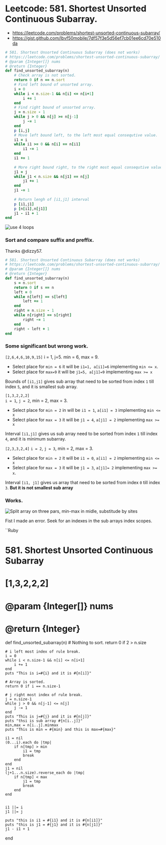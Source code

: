 # Leetcode: 581. Shortest Unsorted Continuous Subarray.

- https://leetcode.com/problems/shortest-unsorted-continuous-subarray/
- https://gist.github.com/lbvf50mobile/7df57f3e5d56ef7cb01ee6cd70e510da

```Ruby
# 581. Shortest Unsorted Continuous Subarray (does not works)
# https://leetcode.com/problems/shortest-unsorted-continuous-subarray/
# @param {Integer[]} nums
# @return {Integer}
def find_unsorted_subarray(n)
    # Check array is not sorted.
    return 0 if n == n.sort
    # Find left bound of unsorted array.
    i = 0
    while i < n.size-1 && n[i] <= n[i+1]
        i += 1
    end
    # Find right bound of unsorted array.
    j = n.size - 1
    while j > 0 && n[j] >= n[j-1]
        j -= 1
    end
    p [i,j]
    # Move left bound left, to the left most equal consequtive value.
    i1 = i
    while i1 >= 0 && n[i] == n[i1]
        i1 -= 1
    end
    i1 += 1
   
    # More right bound right, to the right most equal consequtive value.
    j1 = j
    while j1 < n.size && n[j1] == n[j]
        j1 += 1
    end
    j1 -= 1
    
    # Return lengh of [i1,j1] interval
    p [i1,j1]
    p [n[i1],n[j1]]
    j1 - i1 + 1
end
```

![use 4 loops](581lc.png)

### Sort and compare suffix and preffix.

Thanks @dizzy57.

```Ruby
# 581. Shortest Unsorted Continuous Subarray (does not works)
# https://leetcode.com/problems/shortest-unsorted-continuous-subarray/
# @param {Integer[]} nums
# @return {Integer}
def find_unsorted_subarray(n)
    s = n.sort
    return 0 if s == n
    left = 0
    while n[left] == s[left]
        left += 1
    end
    right = n.size - 1
    while n[right] == s[right]
        right -= 1
    end
    right - left + 1
end
```

### Some significant but wrong work.


`[2,6,4,6,10,9,15]` 
i = 1, j=5. min = 6, max = 9.  
- Select place for `min = 6` it will be `i1=1, a[i1]=6`  implementing `min <= x`. 
- Select place for `max=9` it will be `j1=5, a[j1]=9` implementing `max >= x`

Bounds of `[i1,j1]` gives sub array that need to be sorted from index `1` till index `5`, and it is smallest sub array.

`[1,3,2,2,2]`   
`i = 1`, `j = 2`, min = 2, max = 3.
- Select place for `min = 2` in will be `i1 = 1`, `a[i1] = 3` implementing `min <= x`   
- Select place for `max = 3` it will be `j1 = 4`, `a[j1] = 2` implementing `max >= x`

Interval `[i1,j1]` gives us sub array need to be sorted from index `1` till index `4`, and it is minimum subarray.

`[2,3,3,2,4]` 
`i = 2`, `j = 3`, min = 2, max = 3.  

- Select place for `min = 2` it will be `i1 = 0`, `a[i1] = 2` implementing `min <= x`
- Select place for `max = 3` it will be `j1 = 3`, `a[j1]= 2` implementing `max >= x`.

Interval `[i1, j1]` gives us array that need to be sorted from index `0` till index `3`. **But it is not smallest sub array**


### Works.

![Split array on three pars, min-max in midle, substitude by sites](581_1lc.png)

Fist I made an error. Seek for an indexes in the sub arrays index scopes.

``Ruby
# 581. Shortest Unsorted Continuous Subarray 
# [1,3,2,2,2]
# @param {Integer[]} nums
# @return {Integer}
def find_unsorted_subarray(n)
    # Nothing to sort.
    return 0 if 2 > n.size

    # i left most index of rule break.
    i = 0
    while i < n.size-1 && n[i] <= n[i+1]
        i += 1
    end
    puts "This is i=#{i} and it is #{n[i]}"
    
    # Array is sorted.
    return 0 if i == n.size-1
    
    # j right most index of rule break.
    j = n.size-1
    while j > 0 && n[j-1] <= n[j]
        j -= 1
    end
    puts "This is j=#{j} and it is #{n[j]}"
    puts "thsi is sub array #{n[i..j]}"
    min,max = n[i..j].minmax
    puts "This is min = #{min} and this is max=#{max}"
    
    i1 = nil
    (0...i).each do |tmp|
        if n[tmp] > min
            i1 = tmp
            break
        end
    end
    j1 = nil
    (j+1...n.size).reverse_each do |tmp|
        if n[tmp] < max
            j1 = tmp
            break
        end
    end
    
    
    i1 ||= i
    j1 ||= j
    
    puts "this is i1 = #{i1} and it is #{n[i1]}"
    puts "this is j1 = #{j1} and it is #{n[j1]}"
    j1 - i1 + 1
    
end
```


